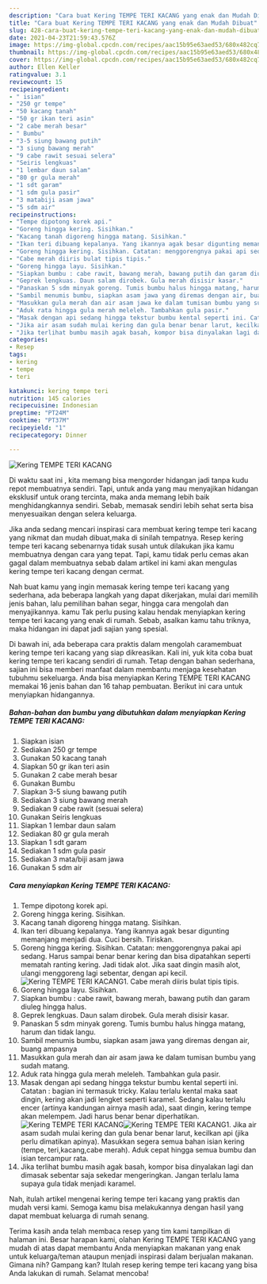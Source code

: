 ```yaml
---
description: "Cara buat Kering TEMPE TERI KACANG yang enak dan Mudah Dibuat"
title: "Cara buat Kering TEMPE TERI KACANG yang enak dan Mudah Dibuat"
slug: 428-cara-buat-kering-tempe-teri-kacang-yang-enak-dan-mudah-dibuat
date: 2021-04-23T21:59:43.576Z
image: https://img-global.cpcdn.com/recipes/aac15b95e63aed53/680x482cq70/kering-tempe-teri-kacang-foto-resep-utama.jpg
thumbnail: https://img-global.cpcdn.com/recipes/aac15b95e63aed53/680x482cq70/kering-tempe-teri-kacang-foto-resep-utama.jpg
cover: https://img-global.cpcdn.com/recipes/aac15b95e63aed53/680x482cq70/kering-tempe-teri-kacang-foto-resep-utama.jpg
author: Ellen Keller
ratingvalue: 3.1
reviewcount: 15
recipeingredient:
- " isian"
- "250 gr tempe"
- "50 kacang tanah"
- "50 gr ikan teri asin"
- "2 cabe merah besar"
- " Bumbu"
- "3-5 siung bawang putih"
- "3 siung bawang merah"
- "9 cabe rawit sesuai selera"
- "Seiris lengkuas"
- "1 lembar daun salam"
- "80 gr gula merah"
- "1 sdt garam"
- "1 sdm gula pasir"
- "3 matabiji asam jawa"
- "5 sdm air"
recipeinstructions:
- "Tempe dipotong korek api."
- "Goreng hingga kering. Sisihkan."
- "Kacang tanah digoreng hingga matang. Sisihkan."
- "Ikan teri dibuang kepalanya. Yang ikannya agak besar digunting memanjang menjadi dua. Cuci bersih. Tiriskan."
- "Goreng hingga kering. Sisihkan. Catatan: menggorengnya pakai api sedang. Harus sampai benar benar kering dan bisa dipatahkan seperti mematah ranting kering. Jadi tidak alot. Jika saat dingin masih alot, ulangi menggoreng lagi sebentar, dengan api kecil."
- "Cabe merah diiris bulat tipis tipis."
- "Goreng hingga layu. Sisihkan."
- "Siapkan bumbu : cabe rawit, bawang merah, bawang putih dan garam diuleg hingga halus."
- "Geprek lengkuas. Daun salam dirobek. Gula merah disisir kasar."
- "Panaskan 5 sdm minyak goreng. Tumis bumbu halus hingga matang, harum dan tidak langu."
- "Sambil menumis bumbu, siapkan asam jawa yang diremas dengan air, buang ampasnya"
- "Masukkan gula merah dan air asam jawa ke dalam tumisan bumbu yang sudah matang."
- "Aduk rata hingga gula merah meleleh. Tambahkan gula pasir."
- "Masak dengan api sedang hingga tekstur bumbu kental seperti ini. Catatan : bagian ini termasuk tricky. Kalau terlalu kental maka saat dingin, kering akan jadi lengket seperti karamel. Sedang kalau terlalu encer (artinya kandungan airnya masih ada), saat dingin, kering tempe akan melempem. Jadi harus benar benar diperhatikan."
- "Jika air asam sudah mulai kering dan gula benar benar larut, kecilkan api (jika perlu dimatikan apinya). Masukkan segera semua bahan isian kering (tempe, teri,kacang,cabe merah). Aduk cepat hingga semua bumbu dan isian tercampur rata."
- "Jika terlihat bumbu masih agak basah, kompor bisa dinyalakan lagi dan dimasak sebentar saja sekedar mengeringkan. Jangan terlalu lama supaya gula tidak menjadi karamel."
categories:
- Resep
tags:
- kering
- tempe
- teri

katakunci: kering tempe teri 
nutrition: 145 calories
recipecuisine: Indonesian
preptime: "PT24M"
cooktime: "PT37M"
recipeyield: "1"
recipecategory: Dinner

---
```



![Kering TEMPE TERI KACANG](https://img-global.cpcdn.com/recipes/aac15b95e63aed53/680x482cq70/kering-tempe-teri-kacang-foto-resep-utama.jpg)

Di waktu  saat ini , kita memang bisa mengorder hidangan jadi tanpa kudu repot membuatnya sendiri. Tapi, untuk anda yang mau menyajikan hidangan eksklusif untuk orang tercinta, maka anda memang lebih baik menghidangkannya sendiri. Sebab, memasak sendiri lebih sehat serta bisa menyesuaikan dengan selera keluarga.

Jika anda sedang mencari inspirasi cara membuat kering tempe teri kacang yang nikmat dan mudah dibuat,maka di sinilah tempatnya. Resep kering tempe teri kacang  sebenarnya tidak susah untuk dilakukan jika kamu membuatnya dengan cara yang tepat. Tapi, kamu tidak perlu cemas akan gagal dalam membuatnya 
sebab dalam artikel ini kami akan mengulas kering tempe teri kacang dengan cermat.  



Nah buat kamu yang ingin memasak kering tempe teri kacang yang sederhana, ada beberapa langkah yang dapat dikerjakan, mulai dari memilih jenis bahan, lalu pemilihan bahan segar, hingga cara mengolah dan menyajikannya. kamu Tak perlu pusing kalau hendak menyiapkan kering tempe teri kacang yang enak di rumah. Sebab, asalkan kamu  tahu triknya, maka hidangan ini dapat jadi sajian yang spesial.

Di bawah ini, ada beberapa cara praktis  dalam mengolah caramembuat kering tempe teri kacang yang siap dikreasikan. Kali ini, yuk kita coba buat kering tempe teri kacang sendiri di rumah. Tetap dengan bahan sederhana, sajian ini bisa memberi manfaat dalam membantu menjaga kesehatan tubuhmu sekeluarga. Anda bisa menyiapkan Kering TEMPE TERI KACANG memakai 16 jenis bahan dan 16 tahap pembuatan. Berikut ini cara untuk menyiapkan hidangannya.

<!--inarticleads1-->

##### Bahan-bahan dan bumbu yang dibutuhkan dalam menyiapkan Kering TEMPE TERI KACANG:

1. Siapkan  isian
1. Sediakan 250 gr tempe
1. Gunakan 50 kacang tanah
1. Siapkan 50 gr ikan teri asin
1. Gunakan 2 cabe merah besar
1. Gunakan  Bumbu
1. Siapkan 3-5 siung bawang putih
1. Sediakan 3 siung bawang merah
1. Sediakan 9 cabe rawit (sesuai selera)
1. Gunakan Seiris lengkuas
1. Siapkan 1 lembar daun salam
1. Sediakan 80 gr gula merah
1. Siapkan 1 sdt garam
1. Sediakan 1 sdm gula pasir
1. Sediakan 3 mata/biji asam jawa
1. Gunakan 5 sdm air




<!--inarticleads2-->

##### Cara menyiapkan Kering TEMPE TERI KACANG:

1. Tempe dipotong korek api.
1. Goreng hingga kering. Sisihkan.
1. Kacang tanah digoreng hingga matang. Sisihkan.
1. Ikan teri dibuang kepalanya. Yang ikannya agak besar digunting memanjang menjadi dua. Cuci bersih. Tiriskan.
1. Goreng hingga kering. Sisihkan. Catatan: menggorengnya pakai api sedang. Harus sampai benar benar kering dan bisa dipatahkan seperti mematah ranting kering. Jadi tidak alot. Jika saat dingin masih alot, ulangi menggoreng lagi sebentar, dengan api kecil.
<img src="//assets-global.cpcdn.com/assets/icons/button_play-2c75c40dde080a61004c1f40b05d8f140eaff45d7e9e6481dc71c63d2e7c4909.png" alt="Kering TEMPE TERI KACANG">1. Cabe merah diiris bulat tipis tipis.
1. Goreng hingga layu. Sisihkan.
1. Siapkan bumbu : cabe rawit, bawang merah, bawang putih dan garam diuleg hingga halus.
1. Geprek lengkuas. Daun salam dirobek. Gula merah disisir kasar.
1. Panaskan 5 sdm minyak goreng. Tumis bumbu halus hingga matang, harum dan tidak langu.
1. Sambil menumis bumbu, siapkan asam jawa yang diremas dengan air, buang ampasnya
1. Masukkan gula merah dan air asam jawa ke dalam tumisan bumbu yang sudah matang.
1. Aduk rata hingga gula merah meleleh. Tambahkan gula pasir.
1. Masak dengan api sedang hingga tekstur bumbu kental seperti ini. Catatan : bagian ini termasuk tricky. Kalau terlalu kental maka saat dingin, kering akan jadi lengket seperti karamel. Sedang kalau terlalu encer (artinya kandungan airnya masih ada), saat dingin, kering tempe akan melempem. Jadi harus benar benar diperhatikan.
<img src="//assets-global.cpcdn.com/assets/icons/button_play-2c75c40dde080a61004c1f40b05d8f140eaff45d7e9e6481dc71c63d2e7c4909.png" alt="Kering TEMPE TERI KACANG"><img src="//assets-global.cpcdn.com/assets/icons/button_play-2c75c40dde080a61004c1f40b05d8f140eaff45d7e9e6481dc71c63d2e7c4909.png" alt="Kering TEMPE TERI KACANG">1. Jika air asam sudah mulai kering dan gula benar benar larut, kecilkan api (jika perlu dimatikan apinya). Masukkan segera semua bahan isian kering (tempe, teri,kacang,cabe merah). Aduk cepat hingga semua bumbu dan isian tercampur rata.
1. Jika terlihat bumbu masih agak basah, kompor bisa dinyalakan lagi dan dimasak sebentar saja sekedar mengeringkan. Jangan terlalu lama supaya gula tidak menjadi karamel.




Nah, itulah artikel mengenai  kering tempe teri kacang  yang praktis dan mudah versi kami. Semoga kamu bisa melakukannya dengan hasil yang dapat membuat keluarga di rumah senang. 

Terima kasih anda telah membaca resep yang tim kami tampilkan di halaman ini. Besar harapan kami, olahan  Kering TEMPE TERI KACANG yang mudah di atas dapat membantu Anda menyiapkan makanan yang enak untuk keluarga/teman ataupun menjadi inspirasi dalam berjualan makanan. Gimana nih? Gampang kan? Itulah resep kering tempe teri kacang yang bisa Anda lakukan di rumah. Selamat mencoba!

